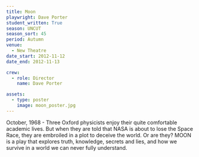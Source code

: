 ```yaml
---
title: Moon
playwright: Dave Porter
student_written: True
season: UNCUT
season_sort: 45
period: Autumn
venue:
  - New Theatre
date_start: 2012-11-12
date_end: 2012-11-13

crew:
  - role: Director
    name: Dave Porter

assets:
  - type: poster
    image: moon_poster.jpg
---
```


October, 1968 - Three Oxford physicists enjoy their quite comfortable academic lives. But when they are told that NASA is about to lose the Space Race, they are embroiled in a plot to deceive the world. Or are they? MOON is a play that explores truth, knowledge, secrets and lies, and how we survive in a world we can never fully understand.
